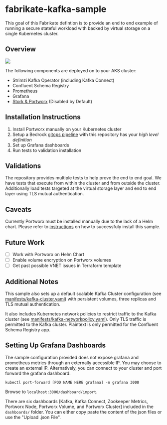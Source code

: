 # fabrikate-kafka-sample

This goal of this Fabrikate defintion is to provide an end to end example of running a secure stateful workload with backed by virtual storage on a single Kubernetes cluster.

## Overview
![](images/Kafka-Sample.png)

The following components are deployed on to your AKS cluster:
* Strimzi Kafka Operator (including Kafka Connect)
* Confluent Schema Registry
* Prometheus
* Grafana
* [Stork & Portworx](/portworx-manual/README.md) (Disabled by Default)


## Installation Instructions

1. Install Portworx manually on your Kubernetes cluster
2. Setup a Bedrock [gitops pipeline](https://github.com/microsoft/bedrock/tree/master/gitops) with this repository has your _high level definition_
3. Set up Grafana dashboards
4. Run tests to validation installation 

## Validations

The repository provides multiple tests to help prove the end to end goal. We have tests that execute from within the cluster and from outside the cluster. Additionally load tests targeted at the virtual storage layer and end to end layer using TLS mutual authentication. 

## Caveats

Currently Portworx must be installed manually due to the lack of a Helm chart. Please refer to [instructions]() on how to successfuly install this sample.

## Future Work

- [ ] Work with Portworx on Helm Chart
- [ ] Enable volume encryption on Portworx volumes
- [ ] Get past possible VNET issues in Terraform template

## Additional Notes

This sample also sets up a default scalable Kafka Cluster configuration (see [manifests/kafka-cluster.yaml](./manifests/kafka-cluster.yaml)) with persistent volumes, three replicas and TLS mutual authentication.

It also includes Kubernetes network policies to restrict traffic to the Kafka cluster (see [manifests/kafka-networkpolicy.yaml](./manifests/kafka-networkpolicies.yaml)). Only TLS traffic is permitted to the Kafka cluster. Plaintext is only permitted for the Confluent Schema Registry app.

## Setting Up Grafana Dashboards

The sample configuration provided does not expose grafana and prometheus metrics through an externally accessible IP. You may choose to create an external IP. Alternatively, you can connect to your cluster and port forward the grafana dashboard.

`kubectl port-forward [POD NAME HERE grafana] -n grafana 3000`

Browse to `localhost:3000/dashboard/import`.

There are six dashboards [Kafka, Kafka Connect, Zookeeper Metrics, Portworx Node, Portworx Volume, and Portworx Cluster] included in the `dashboards/` folder. You can either copy paste the content of the json files or use the "Upload .json File".
